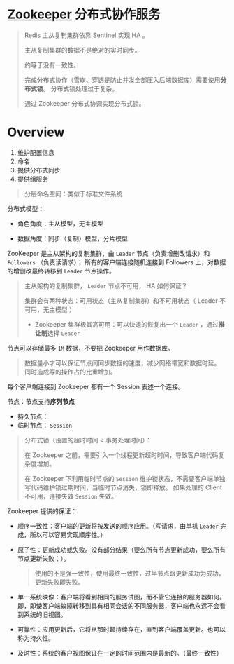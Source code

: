 # [Zookeeper](https://zookeeper.apache.org/) 分布式协作服务

> Redis 主从复制集群依靠 Sentinel 实现 HA 。
> 
> 主从复制集群的数据不是绝对的实时同步。
> 
> 约等于没有一致性。
> 
> 完成分布式协作（雪崩、穿透是防止并发全部压入后端数据库）需要使用**分布式锁**。
> 分布式锁处理过于复杂。
> 
> 通过 Zookeeper 分布式协调实现分布式锁。

# Overview

1. 维护配置信息
2. 命名
3. 提供分布式同步
4. 提供组服务

> 分层命名空间：类似于标准文件系统

分布式模型：

* 角色角度：主从模型，无主模型

* 数据角度：同步（复制）模型，分片模型

ZooKeeper 是主从架构的复制集群，由 `Leader` 节点（负责增删改请求）和 `Followers` （负责读请求）；
所有的客户端连接随机连接到 Followers 上，对数据的增删改最终转移到 `Leader` 节点操作。

> 主从架构的复制集群， `Leader` 节点不可用， HA 如何保证？
> 
> 集群会有两种状态：可用状态（主从复制集群）和不可用状态（ Leader 不可用，无主模型 ）
> 
> * Zookeeper 集群极其高可用：可以快速的恢复出一个 `Leader` ，通过**推让制**选择 `Leader`

节点可以存储最多 `1M` 数据，不要把 Zookeeper 用作数据库。

> 数据量小才可以保证节点间同步数据的速度，减少网络带宽和数据时延。
> 同时造成写的操作占的比重增加。

每个客户端连接到 Zookeeper 都有一个 Session 表述一个连接。

节点：节点支持**序列节点**
* 持久节点：
* 临时节点： `Session`


> 分布式锁（设置的超时时间 < 事务处理时间）：
> 
> 在 Zookeeper 之前，需要引入一个线程更新超时时间，导致客户端代码复杂度增加。
> 
> 在 Zookeeper 下利用临时节点的 `Session` 维护锁状态，不需要客户端单独写代码维护锁过期时间，当临时节点消失，锁即释放。
> 如果处理的 Client 不可用，连接失效 `Session` 失效。

Zookeeper 提供的保证：

* 顺序一致性：客户端的更新将按发送的顺序应用。（写请求，由单机 `Leader` 完成，所以可以容易实现顺序性。）
* 原子性：更新成功或失败。没有部分结果（要么所有节点更新成功，要么所有节点更新失败；）。

  > 使用的不是强一致性，使用最终一致性，过半节点跟更新成功为成功，更新失败即失败。

* 单一系统映像：客户端将看到相同的服务试图，而不管它连接的服务器如何。即，即使客户端故障转移到具有相同会话的不同服务器，客户端也永远不会看到系统的旧视图。
* 可靠性：应用更新后，它将从那时起持续存在，直到客户端覆盖更新。也可以称为持久性。
* 及时性：系统的客户视图保证在一定的时间范围内是最新的。（最终一致性）
